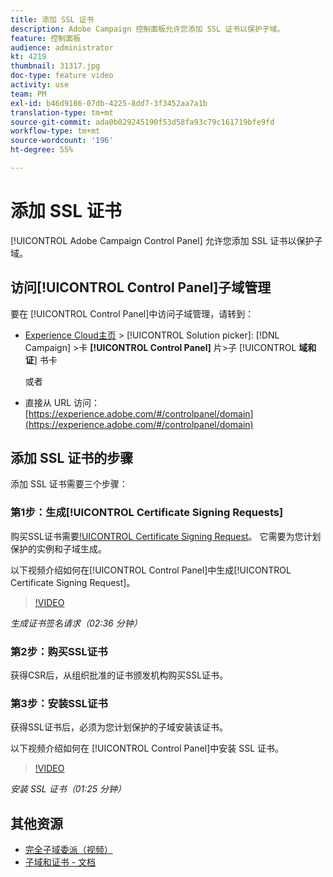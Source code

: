 ```yaml
---
title: 添加 SSL 证书
description: Adobe Campaign 控制面板允许您添加 SSL 证书以保护子域。
feature: 控制面板
audience: administrator
kt: 4219
thumbnail: 31317.jpg
doc-type: feature video
activity: use
team: PM
exl-id: b46d9186-07db-4225-8dd7-3f3452aa7a1b
translation-type: tm+mt
source-git-commit: ada0b029245190f53d58fa93c79c161719bfe9fd
workflow-type: tm+mt
source-wordcount: '196'
ht-degree: 55%

---
```


# 添加 SSL 证书

 [!UICONTROL Adobe Campaign Control Panel] 允许您添加 SSL 证书以保护子域。

## 访问[!UICONTROL Control Panel]子域管理

要在 [!UICONTROL Control Panel]中访问子域管理，请转到：

* [Experience Cloud主页](https://experience.adobe.com/#/home) >  [!UICONTROL Solution picker]: [!DNL Campaign] >卡 **[!UICONTROL Control Panel]** 片>子 [!UICONTROL **域和证**] 书卡

   或者
* 直接从 URL 访问：[https://experience.adobe.com/#/controlpanel/domain](https://experience.adobe.com/#/controlpanel/domain)

## 添加 SSL 证书的步骤

添加 SSL 证书需要三个步骤：

### 第1步：生成[!UICONTROL Certificate Signing Requests]

购买SSL证书需要[!UICONTROL Certificate Signing Request](CSR)。 它需要为您计划保护的实例和子域生成。

以下视频介绍如何在[!UICONTROL Control Panel]中生成[!UICONTROL Certificate Signing Request]。

>[!VIDEO](https://video.tv.adobe.com/v/31317?quality=12)

*生成证书签名请求（02:36 分钟）*

### 第2步：购买SSL证书

获得CSR后，从组织批准的证书颁发机构购买SSL证书。

### 第3步：安装SSL证书

获得SSL证书后，必须为您计划保护的子域安装该证书。

以下视频介绍如何在 [!UICONTROL Control Panel]中安装 SSL 证书。

>[!VIDEO](https://video.tv.adobe.com/v/31166?quality=12)

*安装 SSL 证书（01:25 分钟）*

## 其他资源

* [完全子域委派（视频）](./subdomain-delegation.md)
* [子域和证书 - 文档](https://docs.adobe.com/content/help/zh-Hans/control-panel/using/subdomains-and-certificates/renewing-subdomain-certificate.html)
